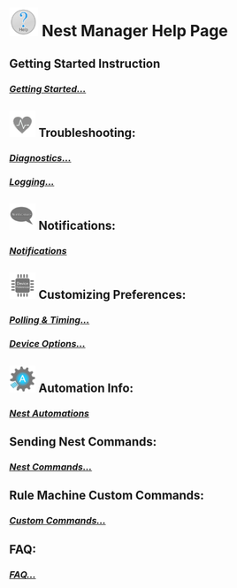 # <img src="https://github.com/tonesto7/nest-manager/raw/master/Images/App/help_icon.png" width="52" height="52"> Nest Manager Help Page 


## Getting Started Instruction

### *[Getting Started...](https://cdn.rawgit.com/tonesto7/nest-manager/master/Documents/help/getting-started.html)*

## <img src="https://raw.githubusercontent.com/tonesto7/nest-manager/master/Images/App/diag_icon.png" width="48" height="48"> Troubleshooting:

### *[Diagnostics...](https://cdn.rawgit.com/tonesto7/nest-manager/master/Documents/help/diagnostics.html)*
### *[Logging...](https://cdn.rawgit.com/tonesto7/nest-manager/master/Documents/help/logging.html)*

## <img src="https://raw.githubusercontent.com/tonesto7/nest-manager/master/Images/App/notification_icon.png" width="48" height="48"> Notifications:

### *[Notifications](https://cdn.rawgit.com/tonesto7/nest-manager/master/Documents/help/notifications.html)*

## <img src="https://raw.githubusercontent.com/tonesto7/nest-manager/master/Images/App/device_pref_icon.png" width="48" height="48"> Customizing Preferences:

### *[Polling & Timing...](https://cdn.rawgit.com/tonesto7/nest-manager/master/Documents/help/polling-timing.html)*

### *[Device Options...](https://cdn.rawgit.com/tonesto7/nest-manager/master/Documents/help/device-preferences.html)*

## <img src="https://raw.githubusercontent.com/tonesto7/nest-manager/master/Images/App/automation_icon.png" width="48" height="48"> Automation Info:

### *[Nest Automations](https://cdn.rawgit.com/tonesto7/nest-manager/master/Documents/help/nest-automations.html)*

## Sending Nest Commands:

### *[Nest Commands...](https://cdn.rawgit.com/tonesto7/nest-manager/master/Documents/help/nest-commands.html)*

## Rule Machine Custom Commands:

### *[Custom Commands...](https://cdn.rawgit.com/tonesto7/nest-manager/master/Documents/help/rule-machine-cmds.html)*

## FAQ:

### *[FAQ...](https://cdn.rawgit.com/tonesto7/nest-manager/master/Documents/help/nm-faq.html)*

